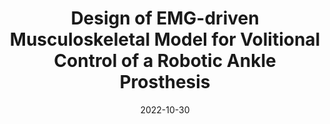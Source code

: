 ---
title: "Design of EMG-driven Musculoskeletal Model for Volitional Control of a Robotic Ankle Prosthesis"
collection: Conference Publications
url: 'https://ieeexplore.ieee.org/document/9981305'
excerpt: '2022 IEEE/RSJ International Conference on Intelligent Robots and Systems (IROS) <br> <br> Authors: C. Shah, A. Fleming, V. Nalam, M. Liu and H. H. Huang'
date: '2022-10-30'
venue: 'Kyoto, Japan'
paperurl: 'https://ieeexplore.ieee.org/document/9981305'
citation: ''
---